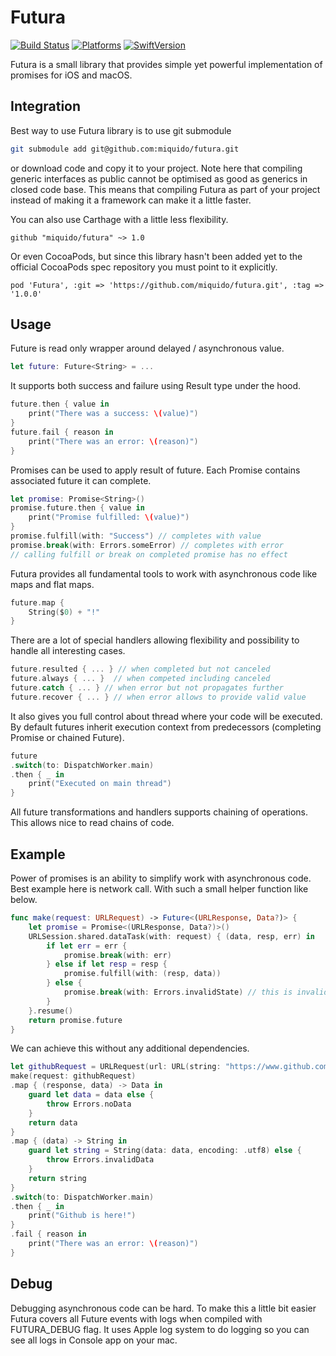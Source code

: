 # Futura

[![Build Status](https://api.travis-ci.org/miquido/futura.svg?branch=master)](https://travis-ci.org/miquido/futura)
[![Platforms](https://img.shields.io/badge/platform-iOS%20|%20macOS-gray.svg?style=flat)]()
[![SwiftVersion](https://img.shields.io/badge/Swift-4.2-brightgreen.svg)]()

Futura is a small library that provides simple yet powerful implementation of promises for iOS and macOS.

## Integration
Best way to use Futura library is to use git submodule
``` bash
git submodule add git@github.com:miquido/futura.git
```
or download code and copy it to your project. 
Note here that compiling generic interfaces as public cannot be optimised as good as generics in closed code base. This means that compiling Futura as part of your project instead of making it a framework can make it a little faster.

You can also use Carthage with a little less flexibility.
```
github "miquido/futura" ~> 1.0
```

Or even CocoaPods, but since this library hasn't been added yet to the official CocoaPods spec repository you must point to it explicitly.
```
pod 'Futura', :git => 'https://github.com/miquido/futura.git', :tag => '1.0.0'
```

## Usage
Future is read only wrapper around delayed / asynchronous value. 
``` swift
let future: Future<String> = ...
```
It supports both success and failure using Result type under the hood.
``` swift
future.then { value in
	print("There was a success: \(value)")
}
future.fail { reason in
	print("There was an error: \(reason)")
}
```
Promises can be used to apply result of future. Each Promise contains associated future it can complete.
``` swift
let promise: Promise<String>()
promise.future.then { value in
	print("Promise fulfilled: \(value)")
}
promise.fulfill(with: "Success") // completes with value
promise.break(with: Errors.someError) // completes with error
// calling fulfill or break on completed promise has no effect
```
Futura provides all fundamental tools to work with asynchronous code like maps and flat maps.
``` swift
future.map {
	String($0) + "!"
}
```
There are a lot of special handlers allowing flexibility and possibility to handle all interesting cases.
``` swift
future.resulted { ... } // when completed but not canceled
future.always { ... }  // when competed including canceled
future.catch { ... } // when error but not propagates further
future.recover { ... } // when error allows to provide valid value
```
It also gives you full control about thread where your code will be executed. By default futures inherit execution context from predecessors (completing Promise or chained Future).
``` swift
future
.switch(to: DispatchWorker.main)
.then { _ in
	print("Executed on main thread")
}
```
All future transformations and handlers supports chaining of operations. This allows nice to read chains of code.

## Example
Power of promises is an ability to simplify work with asynchronous code. Best example here is network call. With such a small helper function like below.
``` swift
func make(request: URLRequest) -> Future<(URLResponse, Data?)> {
    let promise = Promise<(URLResponse, Data?)>()
    URLSession.shared.dataTask(with: request) { (data, resp, err) in
        if let err = err {
            promise.break(with: err)
        } else if let resp = resp {
            promise.fulfill(with: (resp, data))
        } else {
            promise.break(with: Errors.invalidState) // this is invalid state that should be covered with some nice error
        }
    }.resume()
    return promise.future
}
```
We can achieve this without any additional dependencies.
``` swift
let githubRequest = URLRequest(url: URL(string: "https://www.github.com")!)
make(request: githubRequest)
.map { (response, data) -> Data in
	guard let data = data else {
		throw Errors.noData
	}
	return data
}
.map { (data) -> String in
	guard let string = String(data: data, encoding: .utf8) else {
		throw Errors.invalidData
	}
	return string
}
.switch(to: DispatchWorker.main)
.then { _ in
	print("Github is here!")
}
.fail { reason in
	print("There was an error: \(reason)")
}
```
## Debug
Debugging asynchronous code can be hard. To make this a little bit easier Futura covers all Future events with logs when compiled with FUTURA_DEBUG flag. It uses Apple log system to do logging so you can see all logs in Console app on your mac.
